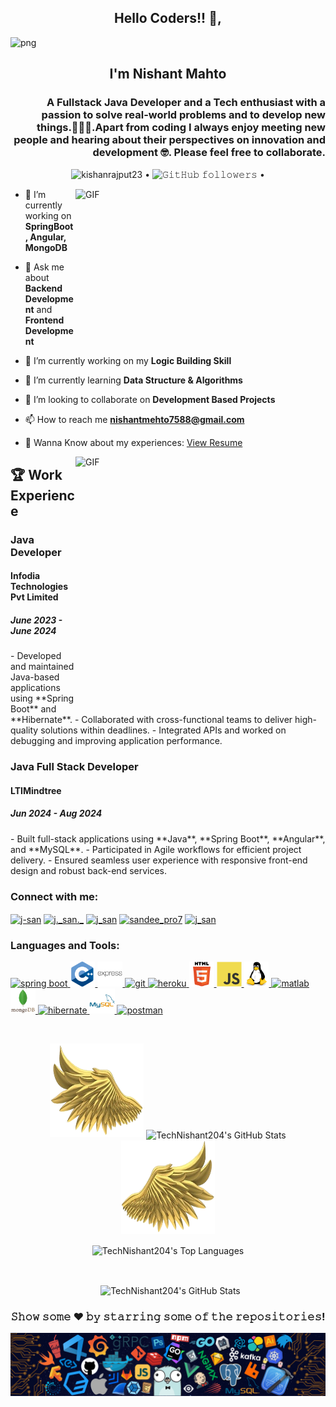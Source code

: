 
<h2 align="center">Hello Coders!! 👋,</h2>
<img src="https://user-images.githubusercontent.com/70385488/147853861-a67c8643-ff0f-451c-943f-db4e5589e4ee.png" alt="png"/>

<h2 align="center">I'm Nishant Mahto</h2>

<h3 align="right">A Fullstack Java Developer and a Tech enthusiast with a passion to solve real-world problems and to develop new things.👨🏼‍💻.Apart from coding I always enjoy meeting new people and hearing about their perspectives on innovation and development 🤓. Please feel free to collaborate.</h3>
</h3>

<p align="center">
  <img src="https://komarev.com/ghpvc/?username=TechNishant204&label=Profile%20views&color=0e75b6&style=flat" alt="kishanrajput23" /> • 
  <img alt="𝙶𝚒𝚝𝙷𝚞𝚋 𝚏𝚘𝚕𝚕𝚘𝚠𝚎𝚛𝚜" src="https://img.shields.io/github/followers/TechNishant204?label=Followers&style=social"> •   
<!--   <img src="https://img.shields.io/github/stars/TechNishant2043?label=Stars" alt="𝚃𝚘𝚝𝚊𝚕 𝚂𝚝𝚊𝚛𝚜"> -->
</p>
<a target="_blank">
  <img align="right" height="250" width="400" alt="GIF" src="https://i.pinimg.com/originals/68/f3/ff/68f3ff8ddc1699f6234abee4e1d58dd9.gif">
</a>

- 🌱 I’m currently working on  **SpringBoot, Angular, MongoDB**

- 💬 Ask me about **Backend Development** and **Frontend Development**
  
- 🔭 I’m currently working on my **Logic Building Skill**

- 🌱 I’m currently learning **Data Structure & Algorithms**

- 👯 I’m looking to collaborate on **Development Based Projects**

- 📫 How to reach me **nishantmehto7588@gmail.com**

- 📄 Wanna Know about my experiences: <a href="https://drive.google.com/file/d/1y6ecCkr3cwYPUS3KWN131GX77ebxJHai/view?usp=sharing">View Resume</a>


<!-- Gif -->
<img align="right" alt="GIF" src="https://user-images.githubusercontent.com/74038190/229223263-cf2e4b07-2615-4f87-9c38-e37600f8381a.gif" width="400" height="400" />
</a>

  
<h2>🏆 Work Experience</h2>

<h3>Java Developer </h3> 
<h4>Infodia Technologies Pvt Limited</h4>  
<h5>June 2023 - June 2024</h5>
- Developed and maintained Java-based applications using **Spring Boot** and **Hibernate**.  
- Collaborated with cross-functional teams to deliver high-quality solutions within deadlines.  
- Integrated APIs and worked on debugging and improving application performance.

<h3>Java Full Stack Developer</h3>  
<h4>LTIMindtree </h4>
<h5>Jun 2024 - Aug 2024</h5> 
- Built full-stack applications using **Java**, **Spring Boot**, **Angular**, and **MySQL**.  
- Participated in Agile workflows for efficient project delivery.  
- Ensured seamless user experience with responsive front-end design and robust back-end services.



<h3 align="left">Connect with me:</h3>
<p align="left">
<a href="https://www.linkedin.com/in/softdevnishant/" target="blank"><img align="center" src="https://raw.githubusercontent.com/rahuldkjain/github-profile-readme-generator/master/src/images/icons/Social/linked-in-alt.svg" alt="j-san" height="30" width="40" /></a>
<a href="https://instagram.com/_mahto_nishant" target="blank"><img align="center" src="https://raw.githubusercontent.com/rahuldkjain/github-profile-readme-generator/master/src/images/icons/Social/instagram.svg" alt="j._san._" height="30" width="40" /></a>
<a href="https://www.codechef.com/users/j_san" target="blank"><img align="center" src="https://cdn.jsdelivr.net/npm/simple-icons@3.1.0/icons/codechef.svg" alt="j_san" height="30" width="40" /></a>
<a href="https://www.hackerrank.com/Nishant_pro" target="blank"><img align="center" src="https://raw.githubusercontent.com/rahuldkjain/github-profile-readme-generator/master/src/images/icons/Social/hackerrank.svg" alt="sandee_pro7" height="30" width="40" /></a>
<a href="https://www.leetcode.com/DevNishant" target="blank"><img align="center" src="https://raw.githubusercontent.com/rahuldkjain/github-profile-readme-generator/master/src/images/icons/Social/leet-code.svg" alt="j_san" height="30" width="40" /></a>
</p>

<h3 align="left">Languages and Tools:</h3>
<p align="left"><a href="https://spring.io/projects/spring-boot" target="_blank" rel="noreferrer">
  <img src="https://www.vectorlogo.zone/logos/springio/springio-icon.svg" alt="spring boot" width="40" height="40"/>
</a>  
 <a href="https://www.w3schools.com/cpp/" target="_blank" rel="noreferrer"> <img src="https://raw.githubusercontent.com/devicons/devicon/master/icons/cplusplus/cplusplus-original.svg" alt="cplusplus" width="40" height="40"/> </a>
  <a href="https://expressjs.com" target="_blank" rel="noreferrer"> <img src="https://raw.githubusercontent.com/devicons/devicon/master/icons/express/express-original-wordmark.svg" alt="express" width="40" height="40"/> </a> <a href="https://git-scm.com/" target="_blank" rel="noreferrer"> <img src="https://www.vectorlogo.zone/logos/git-scm/git-scm-icon.svg" alt="git" width="40" height="40"/> </a> <a href="https://heroku.com" target="_blank" rel="noreferrer"> <img src="https://www.vectorlogo.zone/logos/heroku/heroku-icon.svg" alt="heroku" width="40" height="40"/> </a> <a href="https://www.w3.org/html/" target="_blank" rel="noreferrer"> <img src="https://raw.githubusercontent.com/devicons/devicon/master/icons/html5/html5-original-wordmark.svg" alt="html5" width="40" height="40"/> </a> <a href="https://developer.mozilla.org/en-US/docs/Web/JavaScript" target="_blank" rel="noreferrer"> <img src="https://raw.githubusercontent.com/devicons/devicon/master/icons/javascript/javascript-original.svg" alt="javascript" width="40" height="40"/> </a> <a href="https://www.linux.org/" target="_blank" rel="noreferrer"> <img src="https://raw.githubusercontent.com/devicons/devicon/master/icons/linux/linux-original.svg" alt="linux" width="40" height="40"/> </a> <a href="https://www.mathworks.com/" target="_blank" rel="noreferrer"> <img src="https://upload.wikimedia.org/wikipedia/commons/2/21/Matlab_Logo.png" alt="matlab" width="40" height="40"/> </a> <a href="https://www.mongodb.com/" target="_blank" rel="noreferrer"> <img src="https://raw.githubusercontent.com/devicons/devicon/master/icons/mongodb/mongodb-original-wordmark.svg" alt="mongodb" width="40" height="40"/> </a> <a href="https://hibernate.org/" target="_blank" rel="noreferrer">
  <img src="https://www.vectorlogo.zone/logos/hibernate/hibernate-icon.svg" alt="hibernate" width="40" height="40"/>
</a> <a href="https://www.mysql.com/" target="_blank" rel="noreferrer">
  <img src="https://raw.githubusercontent.com/devicons/devicon/master/icons/mysql/mysql-original-wordmark.svg" alt="sql" width="40" height="40"/>
</a> <a href="https://postman.com" target="_blank" rel="noreferrer"> <img src="https://www.vectorlogo.zone/logos/getpostman/getpostman-icon.svg" alt="postman" width="40" height="40"/> </a> </p>
<br>

<p align="center">
  <a>
    <img height="150" width="150" src="https://github.com/TechNishant204/TechNishant204/blob/main/images/left.png" alt="wing-left-images">
    <img align="center" src="https://streak-stats.demolab.com?user=TechNishant204&theme=tokyonight&hide_border=true" alt="TechNishant204's GitHub Stats" />
<!--     <img align="center" src="https://github-readme-streak-stats.herokuapp.com/?user=kishanrajput23&theme=dark&hide_border=true"/> -->    
    <img height="150" width="150" src="https://github.com/TechNishant204/TechNishant204/blob/main/images/right.png" alt="wing-right-images" />
  </a>
</p>

<p align="center">
  <img align="center" src="https://github-readme-stats.vercel.app/api/top-langs/?username=TechNishant204&theme=tokyonight&show_icons=true&hide_border=true&layout=compact" alt="TechNishant204's Top Languages" />
<!--   <img align="left" src="https://github-readme-stats.vercel.app/api/top-langs?username=TechNishant204&show_icons=true&locale=en&layout=compact&theme=radical" alt="TechNishant204's Top Languages" /> -->
</p> 
<br>
<!-- <img align="center" src="https://github-readme-stats.vercel.app/api?username=TechNishant204&show_icons=true&locale=en" alt="TechNishant204" /> -->
<p align="center">&nbsp;
  <img align="center" src="https://github-readme-stats.vercel.app/api?username=TechNishant204&theme=tokyonight&show_icons=true&hide_border=true&count_private=true" alt="TechNishant204's GitHub Stats" />
</p>
<div align="center">
  
### 𝚂𝚑𝚘𝚠 𝚜𝚘𝚖𝚎 ❤️ 𝚋𝚢 𝚜𝚝𝚊𝚛𝚛𝚒𝚗𝚐 𝚜𝚘𝚖𝚎 𝚘𝚏 𝚝𝚑𝚎 𝚛𝚎𝚙𝚘𝚜𝚒𝚝𝚘𝚛𝚒𝚎𝚜!

</div>

![footer](https://github.com/TechNishant204/TechNishant204/blob/main/images/footer.png)




